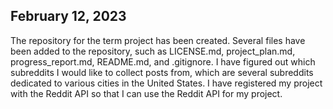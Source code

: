 ## February 12, 2023
The repository for the term project has been created. Several files have been added to the repository, such as LICENSE.md, project_plan.md,
progress_report.md, README.md, and .gitignore. I have figured out which subreddits I would like to collect posts from, which are several
subreddits dedicated to various cities in the United States. I have registered my project with the Reddit API so that I can use the Reddit
API for my project.
